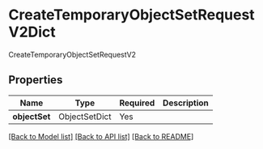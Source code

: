 # CreateTemporaryObjectSetRequestV2Dict

CreateTemporaryObjectSetRequestV2

## Properties
| Name | Type | Required | Description |
| ------------ | ------------- | ------------- | ------------- |
**objectSet** | ObjectSetDict | Yes |  |


[[Back to Model list]](../../../README.md#models-v2-link) [[Back to API list]](../../README.md#documentation-for-api-endpoints) [[Back to README]](../../README.md)

